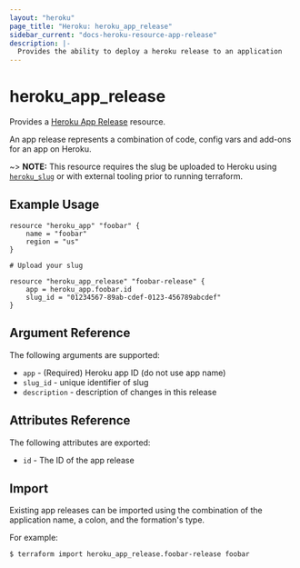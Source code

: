 ```yaml
---
layout: "heroku"
page_title: "Heroku: heroku_app_release"
sidebar_current: "docs-heroku-resource-app-release"
description: |-
  Provides the ability to deploy a heroku release to an application
---
```


# heroku\_app\_release

Provides a [Heroku App Release](https://devcenter.heroku.com/articles/platform-api-reference#release)
resource.

An app release represents a combination of code, config vars and add-ons for an app on Heroku.

~> **NOTE:**
This resource requires the slug be uploaded to Heroku using [`heroku_slug`](slug.html)
or with external tooling prior to running terraform.

## Example Usage
```hcl-terraform
resource "heroku_app" "foobar" {
    name = "foobar"
    region = "us"
}

# Upload your slug

resource "heroku_app_release" "foobar-release" {
    app = heroku_app.foobar.id
    slug_id = "01234567-89ab-cdef-0123-456789abcdef"
}
```

## Argument Reference

The following arguments are supported:

* `app` - (Required) Heroku app ID (do not use app name)
* `slug_id` - unique identifier of slug
* `description` - description of changes in this release

## Attributes Reference

The following attributes are exported:

* `id` - The ID of the app release

## Import
Existing app releases can be imported using the combination of the application name, a colon, and the formation's type.

For example:
```
$ terraform import heroku_app_release.foobar-release foobar
```
